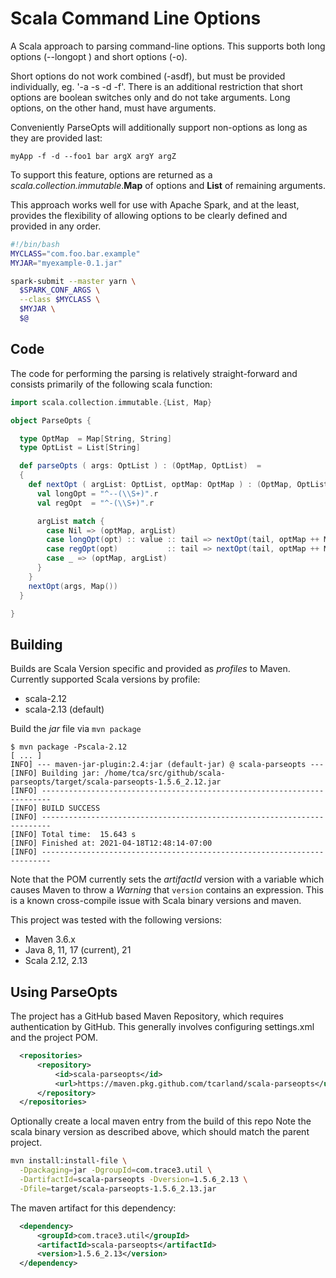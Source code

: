 Scala Command Line Options 
==========================

A Scala approach to parsing command-line options. This supports both 
long options (--longopt <val>) and short options (-o). 

Short options do not work combined (-asdf), but must be provided 
individually, eg. '-a -s -d -f'.  There is an additional restriction 
that short options are boolean switches only and do not take 
arguments. Long options, on the other hand, must have arguments.

Conveniently ParseOpts will additionally support non-options as long 
as they are provided last:
```
myApp -f -d --foo1 bar argX argY argZ  
```

To support this feature, options are returned as a
*scala.collection.immutable*.**Map** of options and **List** of
remaining arguments.

This approach works well for use with Apache Spark, and at the least, 
provides the flexibility of allowing options to be clearly defined 
and provided in any order.

```bash
#!/bin/bash
MYCLASS="com.foo.bar.example"
MYJAR="myexample-0.1.jar"

spark-submit --master yarn \
  $SPARK_CONF_ARGS \
  --class $MYCLASS \
  $MYJAR \
  $@
```

## Code

The code for performing the parsing is relatively straight-forward 
and consists primarily of the following scala function:
```scala
import scala.collection.immutable.{List, Map}

object ParseOpts {

  type OptMap  = Map[String, String]
  type OptList = List[String]

  def parseOpts ( args: OptList ) : (OptMap, OptList)  =
  {
    def nextOpt ( argList: OptList, optMap: OptMap ) : (OptMap, OptList) = {
      val longOpt = "^--(\\S+)".r
      val regOpt  = "^-(\\S+)".r

      argList match {
        case Nil => (optMap, argList)
        case longOpt(opt) :: value :: tail => nextOpt(tail, optMap ++ Map(opt -> value))
        case regOpt(opt)           :: tail => nextOpt(tail, optMap ++ Map(opt -> null))
        case _ => (optMap, argList)
      }
    }
    nextOpt(args, Map())
  }

}
```

## Building 

Builds are Scala Version specific and provided as *profiles* to Maven. Currently 
supported Scala versions by profile:
 - scala-2.12
 - scala-2.13 (default)

Build the *jar* file via `mvn package`
```
$ mvn package -Pscala-2.12
[ ... ]
INFO] --- maven-jar-plugin:2.4:jar (default-jar) @ scala-parseopts ---
[INFO] Building jar: /home/tca/src/github/scala-parseopts/target/scala-parseopts-1.5.6_2.12.jar
[INFO] ------------------------------------------------------------------------
[INFO] BUILD SUCCESS
[INFO] ------------------------------------------------------------------------
[INFO] Total time:  15.643 s
[INFO] Finished at: 2021-04-18T12:48:14-07:00
[INFO] ------------------------------------------------------------------------
```

Note that the POM currently sets the *artifactId* version with a variable which 
causes Maven to throw a *Warning* that `version` contains an expression. This 
is a known cross-compile issue with Scala binary versions and maven. 

This project was tested with the following versions:
- Maven 3.6.x 
- Java 8, 11, 17 (current), 21
- Scala 2.12, 2.13


## Using ParseOpts

The project has a GitHub based Maven Repository, which requires authentication 
by GitHub. This generally involves configuring settings.xml and the project POM. 
```xml
  <repositories>
      <repository>
          <id>scala-parseopts</id>
          <url>https://maven.pkg.github.com/tcarland/scala-parseopts</url>
      </repository>
  </repositories>
```

Optionally create a local maven entry from the build of this repo
Note the scala binary version as described above, which should match the 
parent project.
```sh
mvn install:install-file \
  -Dpackaging=jar -DgroupId=com.trace3.util \
  -DartifactId=scala-parseopts -Dversion=1.5.6_2.13 \
  -Dfile=target/scala-parseopts-1.5.6_2.13.jar
```

The maven artifact for this dependency:
```xml
  <dependency>
      <groupId>com.trace3.util</groupId>
      <artifactId>scala-parseopts</artifactId>
      <version>1.5.6_2.13</version>
  </dependency>
```

